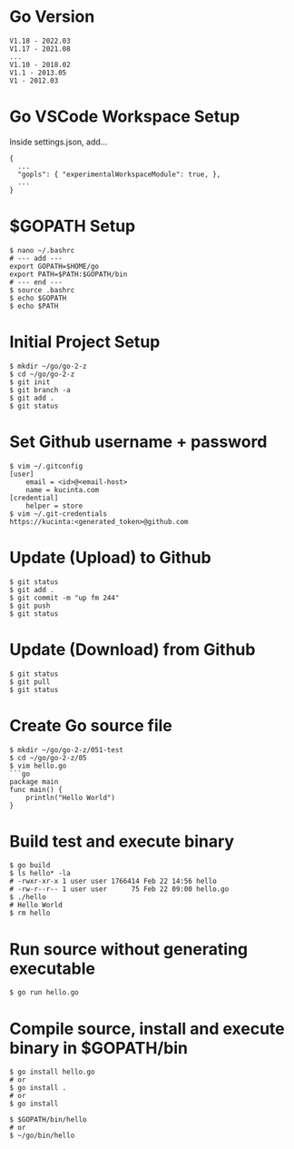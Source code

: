 # Go Version
```code
V1.18 - 2022.03
V1.17 - 2021.08
...
V1.10 - 2018.02
V1.1 - 2013.05
V1 - 2012.03
```
# Go VSCode Workspace Setup
Inside settings.json, add...
```code
{
  ...
  "gopls": { "experimentalWorkspaceModule": true, },
  ...
}
```
# $GOPATH Setup
```
$ nano ~/.bashrc
# --- add ---
export GOPATH=$HOME/go
export PATH=$PATH:$GOPATH/bin
# --- end ---
$ source .bashrc
$ echo $GOPATH
$ echo $PATH
```
# Initial Project Setup
```console
$ mkdir ~/go/go-2-z
$ cd ~/go/go-2-z
$ git init
$ git branch -a
$ git add .
$ git status
```
# Set Github username + password
```console
$ vim ~/.gitconfig
[user]
	email = <id>@<email-host>
	name = kucinta.com
[credential]
	helper = store
$ vim ~/.git-credentials
https://kucinta:<generated_token>@github.com
```
# Update (Upload) to Github
```console
$ git status
$ git add .
$ git commit -m "up fm 244"
$ git push
$ git status
```
# Update (Download) from Github
```console
$ git status
$ git pull
$ git status
```
# Create Go source file
```console
$ mkdir ~/go/go-2-z/051-test
$ cd ~/go/go-2-z/05
$ vim hello.go
```go
package main
func main() {
    println("Hello World")
}
```
# Build test and execute binary
```console
$ go build
$ ls hello* -la
# -rwxr-xr-x 1 user user 1766414 Feb 22 14:56 hello
# -rw-r--r-- 1 user user      75 Feb 22 09:00 hello.go
$ ./hello
# Hello World
$ rm hello
```
# Run source without generating executable
```console
$ go run hello.go
```
# Compile source, install and execute binary in $GOPATH/bin
```console
$ go install hello.go
# or
$ go install .
# or
$ go install

$ $GOPATH/bin/hello
# or
$ ~/go/bin/hello
```

